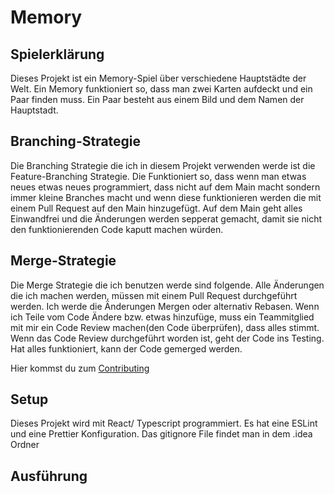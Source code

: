 # Memory
## Spielerklärung

Dieses Projekt ist ein Memory-Spiel über verschiedene Hauptstädte der Welt. Ein Memory funktioniert so, dass man zwei Karten aufdeckt und ein Paar finden muss. Ein Paar besteht aus einem Bild und dem Namen der Hauptstadt.

## Branching-Strategie
Die Branching Strategie die ich in diesem Projekt verwenden werde ist die Feature-Branching Strategie. Die Funktioniert so, dass wenn man etwas neues etwas neues programmiert, dass nicht auf dem Main macht sondern immer kleine Branches macht und  wenn diese funktionieren werden die mit einem Pull Request auf den Main hinzugefügt.
Auf dem Main geht alles Einwandfrei und die Änderungen werden sepperat gemacht, damit sie nicht den funktionierenden Code kaputt machen würden.

## Merge-Strategie
Die Merge Strategie die ich benutzen werde sind folgende. Alle Änderungen die ich machen werden, müssen mit einem Pull Request durchgeführt werden. Ich werde die Änderungen Mergen oder alternativ Rebasen. Wenn ich Teile vom Code Ändere bzw. etwas hinzufüge, muss ein Teammitglied mit mir ein Code Review machen(den Code überprüfen), dass alles stimmt. Wenn das Code Review durchgeführt worden ist, geht der Code ins Testing. Hat alles funktioniert, kann der Code gemerged werden. 

Hier kommst du zum [Contributing](CONTRIBUTING.md) 

## Setup
Dieses Projekt wird mit React/ Typescript programmiert.
Es hat eine ESLint und eine Prettier Konfiguration.
Das gitignore File findet man in dem .idea Ordner

## Ausführung